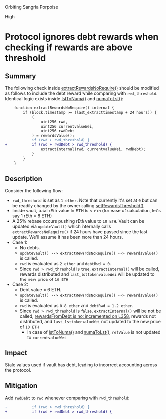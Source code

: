 Orbiting Sangria Porpoise

High

# Protocol ignores debt rewards when checking if rewards are above threshold

## Summary
The following check inside [extractRewardsNoRequire()](https://github.com/NumaMoney/Numa/blob/c6476d828f556967e64410b5c11c1f2cd77220c7/contracts/NumaProtocol/NumaVault.sol#L383) should be modified as follows to include the debt reward while comparing with `rwd_threshold`. Identical logic exists inside [lstToNuma()](https://github.com/NumaMoney/Numa/blob/c6476d828f556967e64410b5c11c1f2cd77220c7/contracts/NumaProtocol/NumaVault.sol#L697) and [numaToLst()](https://github.com/NumaMoney/Numa/blob/c6476d828f556967e64410b5c11c1f2cd77220c7/contracts/NumaProtocol/NumaVault.sol#L719):
```diff
    function extractRewardsNoRequire() internal {
        if (block.timestamp >= (last_extracttimestamp + 24 hours)) {
            (
                uint256 rwd,
                uint256 currentvalueWei,
                uint256 rwdDebt
            ) = rewardsValue();
-           if (rwd > rwd_threshold) {
+           if (rwd + rwdDebt > rwd_threshold) {
                extractInternal(rwd, currentvalueWei, rwdDebt);
            }
        }
    }
```

## Description
Consider the following flow:
- `rwd_threshold` is set as `1 ether`. Note that currently it's set at `0` but can be readily changed by the owner calling [setRewardsThreshold()](https://github.com/NumaMoney/Numa/blob/c6476d828f556967e64410b5c11c1f2cd77220c7/contracts/NumaProtocol/NumaVault.sol#L296)
- Inside vault, total rEth value in ETH is `8 ETH` (for ease of calculation, let's say 1 rEth = 8 ETH)
- A 25% rebase occurs pushing rEth value to `10 ETH`. Vault can be updated via `updateVault()` which internally calls `extractRewardsNoRequire()` if 24 hours have passed since the last update. We'll assume it has been more than 24 hours.
- Case 1:
    - No debts.
    - `updateVault() --> extractRewardsNoRequire() --> rewardsValue()` is called.
    - `rwd` is evaluated as `2 ether` and `debtRwd = 0`.
    - Since `rwd > rwd_threshold` is `true`, `extractInternal()` will be called, rewards distributed and `last_lsttokenvalueWei` will be updated to the new price of `10 ETH`
- Case 2:
    - Debt value = 6 ETH.
    - `updateVault() --> extractRewardsNoRequire() --> rewardsValue()` is called.
    - `rwd` is evaluated as `0.8 ether` and `debtRwd = 1.2 ether`.
    - Since `rwd > rwd_threshold` is `false`, `extractInternal()` will be not be called, [rewardsFromDebt is not incremented on L358](https://github.com/NumaMoney/Numa/blob/c6476d828f556967e64410b5c11c1f2cd77220c7/contracts/NumaProtocol/NumaVault.sol#L358), rewards not distributed,  and `last_lsttokenvalueWei` not updated to the new price of `10 ETH`
        - In case of [lstToNuma()](https://github.com/NumaMoney/Numa/blob/c6476d828f556967e64410b5c11c1f2cd77220c7/contracts/NumaProtocol/NumaVault.sol#L697) and [numaToLst()](https://github.com/NumaMoney/Numa/blob/c6476d828f556967e64410b5c11c1f2cd77220c7/contracts/NumaProtocol/NumaVault.sol#L719), `refValue` is not updated to `currentvalueWei`

## Impact
Stale values used if vault has debt, leading to incorrect accounting across the protocol.

## Mitigation 
Add `rwdDebt` to `rwd` whenever comparing with `rwd_threshold`:
```diff
-           if (rwd > rwd_threshold) {
+           if (rwd + rwdDebt > rwd_threshold) {
```